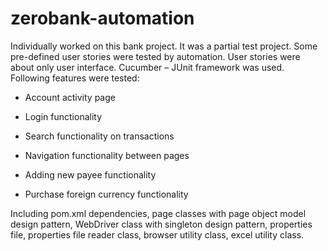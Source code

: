 # zerobank-automation

Individually worked on this bank project. It was a partial test project. Some pre-defined user stories were tested by automation. User stories were about only user interface. Cucumber – JUnit framework was used. Following features were tested:
- Account activity page

- Login functionality

- Search functionality on transactions

- Navigation functionality between pages

- Adding new payee functionality

- Purchase foreign currency functionality

Including pom.xml dependencies, page classes with page object model design pattern, WebDriver class with singleton design pattern, properties file, properties file reader class, browser utility class, excel utility class.
